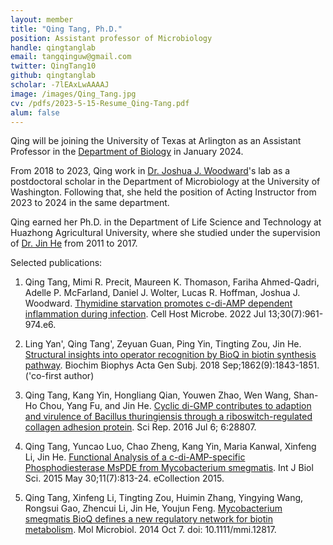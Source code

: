```yaml
---
layout: member
title: "Qing Tang, Ph.D."
position: Assistant professor of Microbiology 
handle: qingtanglab
email: tangqinguw@gmail.com
twitter: QingTang10
github: qingtanglab
scholar: -7lEAxLwAAAAJ
image: /images/Qing_Tang.jpg
cv: /pdfs/2023-5-15-Resume_Qing-Tang.pdf
alum: false
---
```

Qing will be joining the University of Texas at Arlington as an Assistant Professor in the [Department of Biology] in January 2024. 

From 2018 to 2023, Qing work in [Dr. Joshua J. Woodward]'s lab as a postdoctoral scholar in the Department of Microbiology at the University of Washington. Following that, she held the position of Acting Instructor from 2023 to 2024 in the same department. 

Qing earned her Ph.D. in the Department of Life Science and Technology at Huazhong Agricultural University, where she studied under the supervision of [Dr. Jin He] from 2011 to 2017.

Selected publications: 

1. Qing Tang, Mimi R. Precit, Maureen K. Thomason, Fariha Ahmed-Qadri, Adelle P. McFarland, Daniel J.
Wolter, Lucas R. Hoffman, Joshua J. Woodward. [Thymidine starvation promotes c-di-AMP dependent
inflammation during infection]. Cell Host Microbe. 2022 Jul 13;30(7):961-974.e6.

2. Ling Yan', Qing Tang', Zeyuan Guan, Ping Yin, Tingting Zou, Jin He. [Structural insights into operator
recognition by BioQ in biotin synthesis pathway]. Biochim Biophys Acta Gen Subj. 2018 Sep;1862(9):1843-1851. ('co-first author)

3. Qing Tang, Kang Yin, Hongliang Qian, Youwen Zhao, Wen Wang, Shan-Ho Chou, Yang Fu, and Jin He. [Cyclic
di-GMP contributes to adaption and virulence of Bacillus thuringiensis through a riboswitch-regulated collagen
adhesion protein]. Sci Rep. 2016 Jul 6; 6:28807.

4. Qing Tang, Yuncao Luo, Chao Zheng, Kang Yin, Maria Kanwal, Xinfeng Li, Jin He. [Functional Analysis of a
c-di-AMP-specific Phosphodiesterase MsPDE from Mycobacterium smegmatis]. Int J Biol Sci. 2015 May
30;11(7):813-24. eCollection 2015.

5. Qing Tang, Xinfeng Li, Tingting Zou, Huimin Zhang, Yingying Wang, Rongsui Gao, Zhencui Li, Jin He,
Youjun Feng. [Mycobacterium smegmatis BioQ defines a new regulatory network for biotin metabolism]. Mol
Microbiol. 2014 Oct 7. doi: 10.1111/mmi.12817.

[Department of Biology]: https://www.uta.edu/academics/schools-colleges/science/departments/biology
[Dr. Joshua J. Woodward]: https://www.woodwardlab.org/
[Dr. Jin He]: https://faculty.hzau.edu.cn/hejin/en/index/64777/list/index.htm
[Thymidine starvation promotes c-di-AMP dependent inflammation during infection]: https://www.cell.com/cell-host-microbe/fulltext/S1931-3128(22)00158-5?_returnURL=https%3A%2F%2Flinkinghub.elsevier.com%2Fretrieve%2Fpii%2FS1931312822001585%3Fshowall%3Dtrue
[Structural insights into operator recognition by BioQ in biotin synthesis pathway]: https://www.sciencedirect.com/science/article/abs/pii/S0304416518301478?via%3Dihub
[Cyclic di-GMP contributes to adaption and virulence of Bacillus thuringiensis through a riboswitch-regulated collagen adhesion protein]: https://www.nature.com/articles/srep28807
[Functional Analysis of a c-di-AMP-specific Phosphodiesterase MsPDE from Mycobacterium smegmatis]: https://www.ijbs.com/v11p0813.htm
[Mycobacterium smegmatis BioQ defines a new regulatory network for biotin metabolism]: https://onlinelibrary.wiley.com/doi/10.1111/mmi.12817


